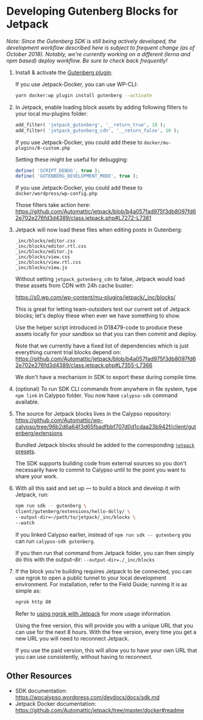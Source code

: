 # Developing Gutenberg Blocks for Jetpack

_Note: Since the Gutenberg SDK is still being actively developed, the development workflow described here is subject to frequent change (as of October 2018). Notably, we're currently working on a different (lerna and npm based) deploy workflow. Be sure to check back frequently!_

1.  Install & activate the [Gutenberg plugin](https://wordpress.org/plugins/gutenberg/).

    If you use Jetpack-Docker, you can use WP-CLI:
	
    ```bash
    yarn docker:wp plugin install gutenberg --activate
    ```

1.  In Jetpack, enable loading block assets by adding following filters to your local mu-plugins folder:

    ```php
    add_filter( 'jetpack_gutenberg', '__return_true', 10 );
    add_filter( 'jetpack_gutenberg_cdn', '__return_false', 10 );
    ```

    If you use Jetpack-Docker, you could add these to `docker/mu-plugins/0-custom.php`

    Setting these might be useful for debugging:

    ```php
    define( 'SCRIPT_DEBUG', true );
    define( 'GUTENBERG_DEVELOPMENT_MODE', true );
    ```

    If you use Jetpack-Docker, you could add these to `docker/wordpress/wp-config.php`

    Those filters take action here: https://github.com/Automattic/jetpack/blob/b4a057fad975f3db8097fd62e702e276fd3d4389/class.jetpack.php#L7272-L7381

1.  Jetpack will now load these files when editing posts in Gutenberg:

    ```
    _inc/blocks/editor.css
    _inc/blocks/editor.rtl.css
    _inc/blocks/editor.js
    _inc/blocks/view.css
    _inc/blocks/view.rtl.css
    _inc/blocks/view.js
    ```

    Without setting `jetpack_gutenberg_cdn` to false, Jetpack would load these assets from CDN with 24h cache buster:

    https://s0.wp.com/wp-content/mu-plugins/jetpack/_inc/blocks/

    This is great for letting team-outsiders test our current set of Jetpack blocks; let's deploy these when ever we have something to show.

    Use the helper script introduced in D18479-code to produce these assets locally for your sandbox so that you can then commit and deploy.

    Note that we currently have a fixed list of dependencies which is just everything current trial blocks depend on: https://github.com/Automattic/jetpack/blob/b4a057fad975f3db8097fd62e702e276fd3d4389/class.jetpack.php#L7355-L7366

    We don't have a mechanism in SDK to export these during compile time.

1.  (optional) To run SDK CLI commands from anywhere in file system, type `npm link` in Calypso folder. You now have `calypso-sdk` command available.

1.  The source for Jetpack blocks lives in the Calypso repository: https://github.com/Automattic/wp-calypso/tree/96b2d6a64f3d65fbadfbbf707d0d1cdaa23b942f/client/gutenberg/extensions

    Bundled Jetpack blocks should be added to the corresponding [`jetpack` presets](https://github.com/Automattic/wp-calypso/tree/master/client/gutenberg/extensions/presets/jetpack).

    The SDK supports building code from external sources so you don't necessarily have to commit to Calypso until to the point you want to share your work.

1.  With all this said and set up — to build a block and develop it with Jetpack, run:

    ```bash
    npm run sdk -- gutenberg \
    client/gutenberg/extensions/hello-dolly/ \
    --output-dir=~/path/to/jetpack/_inc/blocks \
    --watch
    ```

    If you linked Calypso earlier, instead of `npm run sdk -- gutenberg` you can run `calypso-sdk gutenberg`.

    If you then run that command from Jetpack folder, you can then simply do this with the output-dir:  `--output-dir=./_inc/blocks`

1. If the block you’re building requires Jetpack to be connected, you can use ngrok to open a public tunnel to your local development environment. For installation, refer to the Field Guide; running it is as simple as:

    ```bash
    ngrok http 80
    ```

    Refer to [using ngrok with Jetpack](https://github.com/Automattic/jetpack/tree/master/docker#using-ngrok-with-jetpack) for more usage information.

    Using the free version, this will provide you with a unique URL that you can use for the next 8 hours. With the free version, every time you get a new URL you will need to reconnect Jetpack.

    If you use the paid version, this will allow you to have your own URL that you can use consistently, without having to reconnect.

## Other Resources

- SDK documentation: https://wpcalypso.wordpress.com/devdocs/docs/sdk.md
- Jetpack Docker documentation: https://github.com/Automattic/jetpack/tree/master/docker#readme